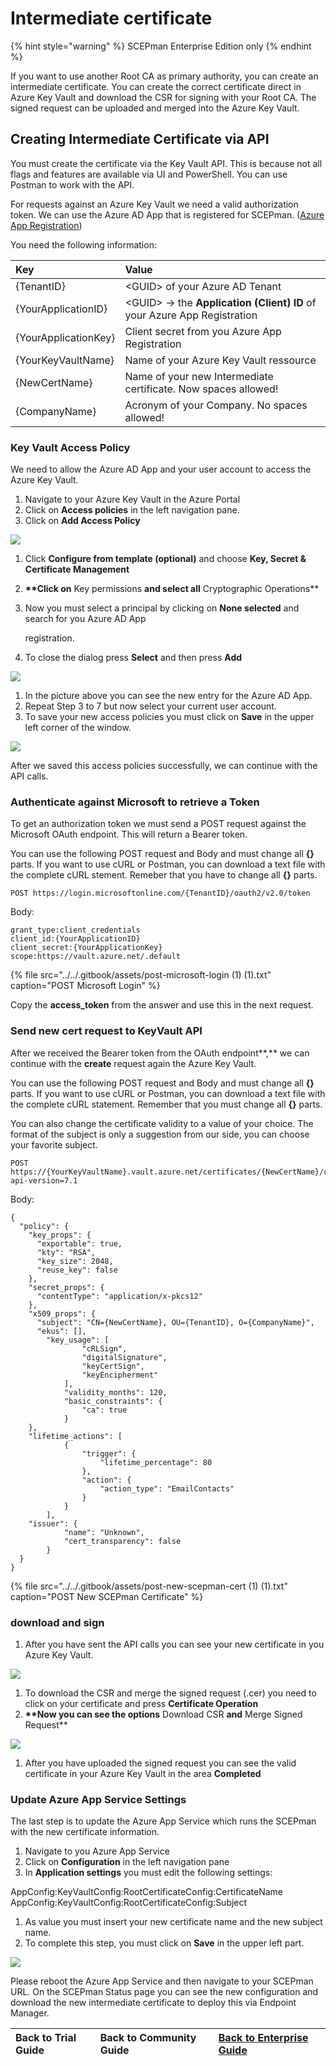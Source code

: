 # Intermediate certificate

{% hint style="warning" %}
SCEPman Enterprise Edition only
{% endhint %}

If you want to use another Root CA as primary authority, you can create an intermediate certificate. You can create the correct certificate direct in Azure Key Vault and download the CSR for signing with your Root CA. The signed request can be uploaded and merged into the Azure Key Vault.

## Creating Intermediate Certificate via API

You must create the certificate via the Key Vault API. This is because not all flags and features are available via UI and PowerShell. You can use Postman to work with the API.

For requests against an Azure Key Vault we need a valid authorization token. We can use the Azure AD App that is registered for SCEPman. \([Azure App Registration](../azure-app-registration.md)\)

You need the following information:

| Key | Value |
| :--- | :--- |
| {TenantID} | &lt;GUID&gt; of your Azure AD Tenant |
| {YourApplicationID} | &lt;GUID&gt; -&gt; the **Application \(Client\) ID** of your Azure App Registration |
| {YourApplicationKey} | Client secret from you Azure App Registration |
| {YourKeyVaultName} | Name of your Azure Key Vault ressource |
| {NewCertName} | Name of your new Intermediate certificate. Now spaces allowed! |
| {CompanyName} | Acronym of your Company. No spaces allowed! |

### Key Vault Access Policy

We need to allow the Azure AD App and your user account to access the Azure Key Vault.

1. Navigate to your Azure Key Vault in the Azure Portal
2. Click on **Access policies** in the left navigation pane.
3. Click on **Add Access Policy** 

![](../../.gitbook/assets/screenshot-2020-10-19-at-15.23.16.png)

1. Click **Configure from template \(optional\)** and choose **Key, Secret & Certificate Management**  
2. **\*\*Click on** Key permissions **and select all** Cryptographic Operations\*\*   
3. Now you must select a principal by clicking on **None selected** and search for you Azure AD App   

     registration.  

4. To close the dialog press **Select** and then press **Add**

![](../../.gitbook/assets/screenshot-2020-10-19-at-15.34.16.png)

1. In the picture above you can see the new entry for the Azure AD App.  
2. Repeat Step 3 to 7 but now select your current user account.  
3. To save your new access policies you must click on **Save** in the upper left corner of the window.

![](../../.gitbook/assets/screenshot-2020-10-19-at-15.35.28%20%281%29.png)

After we saved this access policies successfully, we can continue with the API calls.

### Authenticate against Microsoft to retrieve a Token

To get an authorization token we must send a POST request against the Microsoft OAuth endpoint. This will return a Bearer token.

You can use the following POST request and Body and must change all **{}** parts. If you want to use cURL or Postman, you can download a text file with the complete cURL stement. Remeber that you have to change all **{}** parts.

```text
POST https://login.microsoftonline.com/{TenantID}/oauth2/v2.0/token
```

Body:

```text
grant_type:client_credentials
client_id:{YourApplicationID}
client_secret:{YourApplicationKey}
scope:https://vault.azure.net/.default
```

{% file src="../../.gitbook/assets/post-microsoft-login \(1\) \(1\).txt" caption="POST Microsoft Login" %}

Copy the **access\_token** from the answer and use this in the next request.

### Send new cert request to KeyVault API

After we received the Bearer token from the OAuth endpoint**,** we can continue with the **create** request again the Azure Key Vault.

You can use the following POST request and Body and must change all **{}** parts. If you want to use cURL or Postman, you can download a text file with the complete cURL statement. Remember that you must change all **{}** parts.

You can also change the certificate validity to a value of your choice. The format of the subject is only a suggestion from our side, you can choose your favorite subject.

```text
POST https://{YourKeyVaultName}.vault.azure.net/certificates/{NewCertName}/create?api-version=7.1
```

Body:

```text
{
  "policy": {
    "key_props": {
      "exportable": true,
      "kty": "RSA",
      "key_size": 2048,
      "reuse_key": false
    },
    "secret_props": {
      "contentType": "application/x-pkcs12"
    },
    "x509_props": {
      "subject": "CN={NewCertName}, OU={TenantID}, O={CompanyName}",
      "ekus": [],
        "key_usage": [
                "cRLSign",
                "digitalSignature",
                "keyCertSign",
                "keyEncipherment"
            ],
            "validity_months": 120,
            "basic_constraints": {
                "ca": true
            }
    },
    "lifetime_actions": [
            {
                "trigger": {
                    "lifetime_percentage": 80
                },
                "action": {
                    "action_type": "EmailContacts"
                }
            }
        ],
    "issuer": {
            "name": "Unknown",
            "cert_transparency": false
        }
  }
}
```

{% file src="../../.gitbook/assets/post-new-scepman-cert \(1\) \(1\).txt" caption="POST New SCEPman Certificate" %}

### download and sign

1. After you have sent the API calls you can see your new certificate in you Azure Key Vault.

![](../../.gitbook/assets/screenshot-2020-10-19-at-15.55.43%20%281%29.png)

1. To download the CSR and merge the signed request \(.cer\) you need to click on your certificate and press **Certificate Operation**  
2. **\*\*Now you can see the options** Download CSR **and** Merge Signed Request\*\*

![](../../.gitbook/assets/screenshot-2020-10-19-at-16.01.18%20%281%29%20%282%29.png)

1. After you have uploaded the signed request you can see the valid certificate in your Azure Key Vault in the area **Completed**

### Update Azure App Service Settings

The last step is to update the Azure App Service which runs the SCEPman with the new certificate information.

1. Navigate to you Azure App Service
2. Click on **Configuration** in the left navigation pane
3. In **Application settings** you must edit the following settings:

AppConfig:KeyVaultConfig:RootCertificateConfig:CertificateName AppConfig:KeyVaultConfig:RootCertificateConfig:Subject

1. As value you must insert your new certificate name and the new subject name.  
2. To complete this step, you must click on **Save** in the upper left part.

![](../../.gitbook/assets/screenshot-2020-10-19-at-16.06.40.png)

Please reboot the Azure App Service and then navigate to your SCEPman URL. On the SCEPman Status page you can see the new configuration and download the new intermediate certificate to deploy this via Endpoint Manager.

| Back to Trial Guide | Back to Community Guide | ​[Back to Enterprise Guide​](../../getting-started/enterprise-guide.md#step-6-configure-log-collection) |
| :--- | :--- | :--- |


